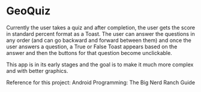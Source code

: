 # GeoQuiz
Currently the user takes a quiz and after completion, the user gets the score in standard percent format as a Toast. The user can answer the questions in any order (and can go backward and forward between them) and once the user answers a question, a True or False Toast appears based on the answer and then the buttons for that question become unclickable. 

This app is in its early stages and the goal is to make it much more complex and with better graphics.

Reference for this project: Android Programming: The Big Nerd Ranch Guide

